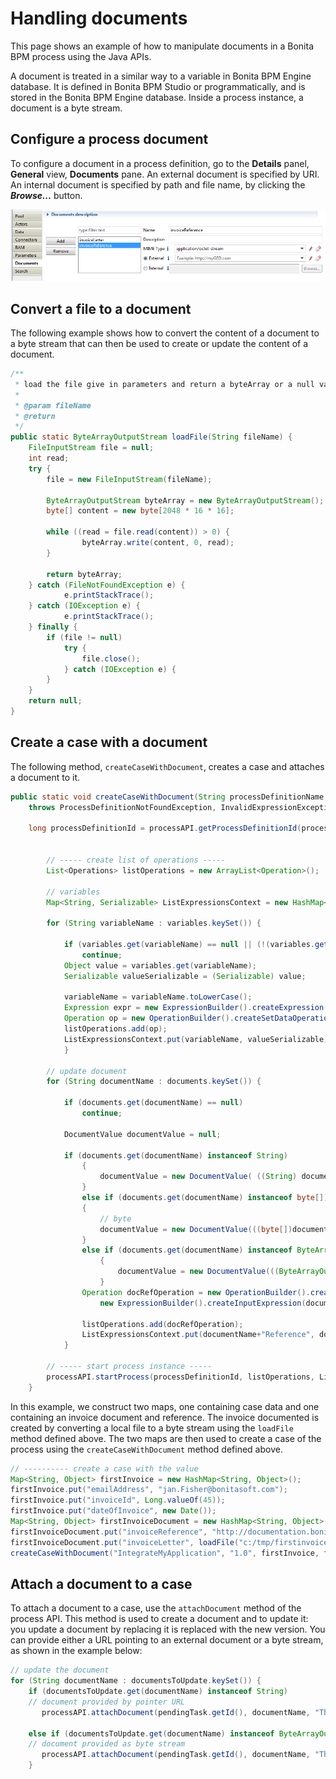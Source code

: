 # Handling documents

This page shows an example of how to manipulate documents in a Bonita BPM process using the Java APIs. 

A document is treated in a similar way to a variable in Bonita BPM Engine database. It is defined in Bonita BPM Studio or programmatically, and is stored in the Bonita BPM Engine database. Inside a process instance, a document is a byte stream.

## Configure a process document

To configure a document in a process definition, go to the **Details** panel, **General** view, **Documents** pane.
An external document is specified by URI. An internal document is specified by path and file name, by clicking the **_Browse..._** button.

![Configure documents](images/images-6_0/documents_declarations.png)

## Convert a file to a document

The following example shows how to convert the content of a document to a byte stream that can then be used to create or update the content of a document.
```java
/**
 * load the file give in parameters and return a byteArray or a null value
 * 
 * @param fileName
 * @return
 */
public static ByteArrayOutputStream loadFile(String fileName) {
	FileInputStream file = null;
	int read;
	try {
		file = new FileInputStream(fileName);

		ByteArrayOutputStream byteArray = new ByteArrayOutputStream();
		byte[] content = new byte[2048 * 16 * 16];

		while ((read = file.read(content)) > 0) {
				byteArray.write(content, 0, read);
		}

		return byteArray;
	} catch (FileNotFoundException e) {
			e.printStackTrace();
	} catch (IOException e) {
			e.printStackTrace();
	} finally {
		if (file != null)
			try {
				file.close();
			} catch (IOException e) {
		}
	}
	return null;
}
```

## Create a case with a document

The following method, `createCaseWithDocument`, creates a case and attaches a document to it.
```java
public static void createCaseWithDocument(String processDefinitionName, String processVersion, Map variables, Map documents, ProcessAPI processAPI)
    throws ProcessDefinitionNotFoundException, InvalidExpressionException, ProcessActivationException, ProcessExecutionException {

    long processDefinitionId = processAPI.getProcessDefinitionId(processDefinitionName, processVersion);
                
                
        // ----- create list of operations -----                
        List<Operations> listOperations = new ArrayList<Operation>();
                
        // variables
        Map<String, Serializable> ListExpressionsContext = new HashMap<String, Serializable>();

        for (String variableName : variables.keySet()) {

            if (variables.get(variableName) == null || (!(variables.get(variableName) instanceof Serializable)))
                continue;
            Object value = variables.get(variableName);
            Serializable valueSerializable = (Serializable) value;

            variableName = variableName.toLowerCase();
            Expression expr = new ExpressionBuilder().createExpression(variableName, variableName, value.getClass().getName(), ExpressionType.TYPE_INPUT);
            Operation op = new OperationBuilder().createSetDataOperation(variableName, expr);
            listOperations.add(op);
            ListExpressionsContext.put(variableName, valueSerializable);
            }
                
        // update document
        for (String documentName : documents.keySet()) {

            if (documents.get(documentName) == null)
                continue;

            DocumentValue documentValue = null;

            if (documents.get(documentName) instanceof String)
                {
                    documentValue = new DocumentValue( ((String) documents.get(documentName)));
                }
                else if (documents.get(documentName) instanceof byte[])
                {
                    // byte
                    documentValue = new DocumentValue(((byte[])documents.get(documentName)), "plain/text", "myfilename");        
                }
                else if (documents.get(documentName) instanceof ByteArrayOutputStream)
                    {
                        documentValue = new DocumentValue(((ByteArrayOutputStream) documents.get(documentName)).toByteArray(), "plain/text", "myfilename");         // url
                    }
                Operation docRefOperation = new OperationBuilder().createSetDocument(documentName,
                    new ExpressionBuilder().createInputExpression(documentName+"Reference", DocumentValue.class.getName()));
                        
                listOperations.add(docRefOperation);
                ListExpressionsContext.put(documentName+"Reference", documentValue);
            }
                
        // ----- start process instance -----
        processAPI.startProcess(processDefinitionId, listOperations, ListExpressionsContext);
    }
```

In this example, we construct two maps, one containing case data and one containing an invoice document and reference. 
The invoice documented is created by converting a local file to a byte stream using the `loadFile` method defined above. 
The two maps are then used to create a case of the process using the `createCaseWithDocument` method defined above.
```java
// ---------- create a case with the value
Map<String, Object> firstInvoice = new HashMap<String, Object>();
firstInvoice.put("emailAddress", "jan.Fisher@bonitasoft.com");
firstInvoice.put("invoiceId", Long.valueOf(45));
firstInvoice.put("dateOfInvoice", new Date());
Map<String, Object> firstInvoiceDocument = new HashMap<String, Object>();
firstInvoiceDocument.put("invoiceReference", "http://documentation.bonitasoft.com");
firstInvoiceDocument.put("invoiceLetter", loadFile("c:/tmp/firstinvoice.pdf"));
createCaseWithDocument("IntegrateMyApplication", "1.0", firstInvoice, firstInvoiceDocument, processAPI);
```

## Attach a document to a case

To attach a document to a case, use the `attachDocument` method of the process API. 
This method is used to create a document and to update it: you update a document by replacing it is replaced with the new version. 
You can provide either a URL pointing to an external document or a byte stream, as shown in the example below:
```java
// update the document
for (String documentName : documentsToUpdate.keySet()) {
    if (documentsToUpdate.get(documentName) instanceof String)
	// document provided by pointer URL
       processAPI.attachDocument(pendingTask.getId(), documentName, "TheFileName", "application/pdf", (String) documentsToUpdate.get(documentName));

    else if (documentsToUpdate.get(documentName) instanceof ByteArrayOutputStream)
	// document provided as byte stream
       processAPI.attachDocument(pendingTask.getId(), documentName, "TheFileName", "application/pdf", ((ByteArrayOutputStream) documentsToUpdate.get(documentName)).toByteArray());
    }
```
